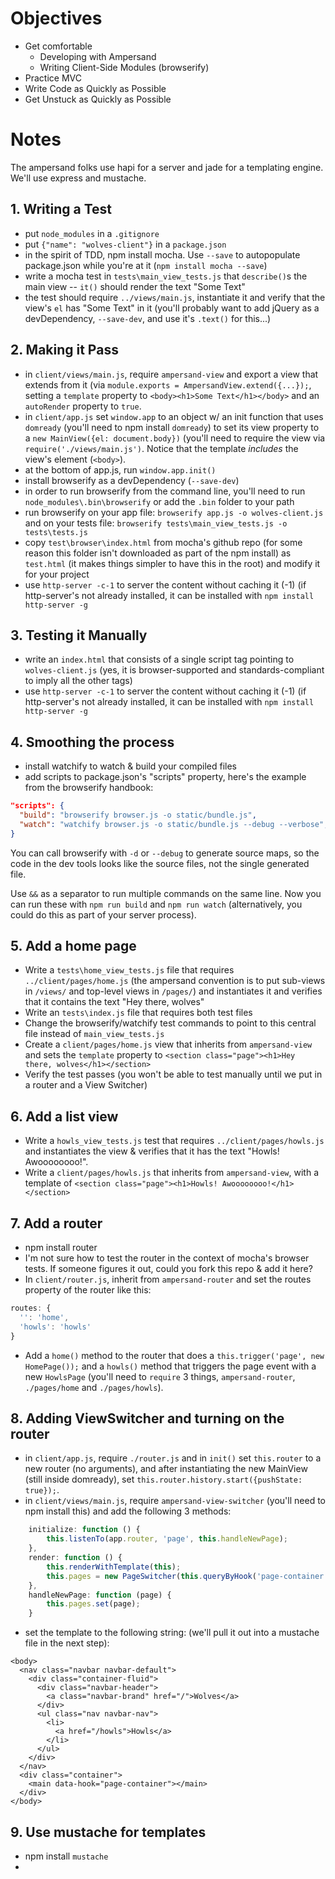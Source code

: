# Objectives

* Get comfortable
  * Developing with Ampersand
  * Writing Client-Side Modules (browserify)
* Practice MVC
* Write Code as Quickly as Possible
* Get Unstuck as Quickly as Possible

# Notes

The ampersand folks use hapi for a server and jade for a templating engine. We'll use express and mustache. 

## 1. Writing a Test

- put `node_modules` in a `.gitignore`
- put `{"name": "wolves-client"}` in a `package.json`
- in the spirit of TDD, npm install mocha. Use `--save` to autopopulate package.json while you're at it (`npm install mocha --save`)
- write a mocha test in `tests\main_view_tests.js` that `describe()`s the main view -- `it()` should render the text "Some Text"
- the test should require `../views/main.js`, instantiate it and verify that the view's `el` has "Some Text" in it (you'll probably want to add jQuery as a devDependency, `--save-dev`, and use it's `.text()` for this...)

## 2. Making it Pass
- in `client/views/main.js`, require `ampersand-view` and export a view that extends from it (via `module.exports = AmpersandView.extend({...});`, setting a `template` property to `<body><h1>Some Text</h1></body>` and an `autoRender` property to `true`.
- in `client/app.js` set `window.app` to an object w/ an init function that uses `domready` (you'll need to npm install `domready`) to set its view property to a `new MainView({el: document.body})` (you'll need to require the view via `require('./views/main.js')`. Notice that the template *includes* the view's element (`<body>`).
- at the bottom of app.js, run `window.app.init()`
- install browserify as a devDependency (`--save-dev`)
- in order to run browserify from the command line, you'll need to run `node_modules\.bin\browserify` or add the `.bin` folder to your path
- run browserify on your app file: `browserify app.js -o wolves-client.js` and on your tests file: `browserify tests\main_view_tests.js -o tests\tests.js`
- copy `test\browser\index.html` from mocha's github repo (for some reason this folder isn't downloaded as part of the npm install) as `test.html` (it makes things simpler to have this in the root) and modify it for your project
- use `http-server -c-1` to server the content without caching it (-1) (if http-server's not already installed, it can be installed with `npm install http-server -g`

## 3. Testing it Manually
- write an `index.html` that consists of a single script tag pointing to `wolves-client.js` (yes, it is browser-supported and standards-compliant to imply all the other tags)
- use `http-server -c-1` to server the content without caching it (-1) (if http-server's not already installed, it can be installed with `npm install http-server -g`

## 4. Smoothing the process
- install watchify to watch & build your compiled files
- add scripts to package.json's "scripts" property, here's the example from the browserify handbook:

```json
"scripts": {
  "build": "browserify browser.js -o static/bundle.js",
  "watch": "watchify browser.js -o static/bundle.js --debug --verbose",
}
```

You can call browserify with `-d` or `--debug` to generate source maps, so the code in the dev tools looks like the source files, not the single generated file.

Use ` && ` as a separator to run multiple commands on the same line. Now you can run these with `npm run build` and `npm run watch` (alternatively, you could do this as part of your server process).

## 5. Add a home page

- Write a `tests\home_view_tests.js` file that requires `../client/pages/home.js` (the ampersand convention is to put sub-views in `/views/` and top-level views in `/pages/`) and instantiates it and verifies that it contains the text "Hey there, wolves"
- Write an `tests\index.js` file that requires both test files
- Change the browserify/watchify test commands to point to this central file instead of `main_view_tests.js`
- Create a `client/pages/home.js` view that inherits from `ampersand-view` and sets the `template` property to `<section class="page"><h1>Hey there, wolves</h1></section>`
- Verify the test passes (you won't be able to test manually until we put in a router and a View Switcher)

## 6. Add a list view

- Write a `howls_view_tests.js` test that requires `../client/pages/howls.js` and instantiates the view & verifies that it has the text "Howls! Awoooooooo!".
- Write a `client/pages/howls.js` that inherits from `ampersand-view`, with a template of `<section class="page"><h1>Howls! Awoooooooo!</h1></section>`

## 7. Add a router
- npm install router
- I'm not sure how to test the router in the context of mocha's browser tests. If someone figures it out, could you fork this repo & add it here?
- In `client/router.js`, inherit from `ampersand-router` and set the routes property of the router like this:

```javascript
routes: {
  '': 'home',
  'howls': 'howls'
}
```

- Add a `home()` method to the router that does a `this.trigger('page', new HomePage());` and a `howls()` method that triggers the page event with a new `HowlsPage` (you'll need to `require` 3 things, `ampersand-router`, `./pages/home` and `./pages/howls`).

## 8. Adding ViewSwitcher and turning on the router

- in `client/app.js`, require `./router.js` and in `init()` set `this.router` to a new router (no arguments), and after instantiating the new MainView (still inside domready), set `this.router.history.start({pushState: true});`.
- in `client/views/main.js`, require `ampersand-view-switcher` (you'll need to npm install this) and add the following 3 methods:

```javascript
    initialize: function () {
        this.listenTo(app.router, 'page', this.handleNewPage);
    },
    render: function () {
        this.renderWithTemplate(this);
        this.pages = new PageSwitcher(this.queryByHook('page-container'));
    },
    handleNewPage: function (page) {
        this.pages.set(page);
    }
```

- set the template to the following string: (we'll pull it out into a mustache file in the next step):

```
<body>
  <nav class="navbar navbar-default">
    <div class="container-fluid">
      <div class="navbar-header">
        <a class="navbar-brand" href="/">Wolves</a>
      </div>
      <ul class="nav navbar-nav">
        <li>
          <a href="/howls">Howls</a>
        </li>
      </ul>
    </div>
  </nav>
  <div class="container">
    <main data-hook="page-container"></main>
  </div>
</body>
```

## 9. Use mustache for templates

- npm install `mustache`
- 